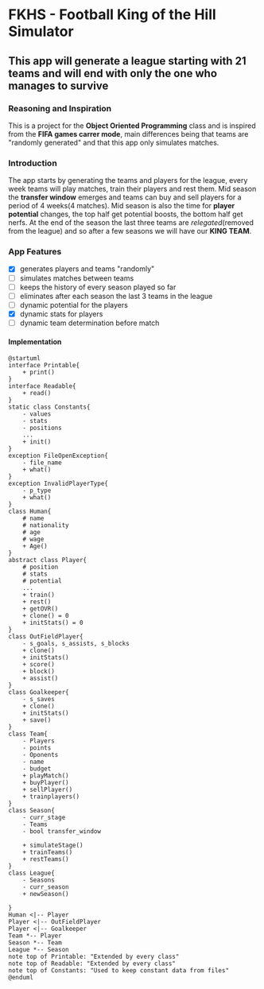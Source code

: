 # FKHS - Football King of the Hill Simulator

## This app will generate a league starting with 21 teams and will end with only the one who manages to survive

### Reasoning and Inspiration

This is a project for the **Object Oriented Programming** class and is inspired from the **FIFA games carrer mode**, main differences being that teams are "randomly generated" and that this app only simulates matches.

### Introduction

The app starts by generating the teams and players for the league, every week teams will play matches, train their players and rest them.
Mid season the **transfer window** emerges and teams can buy and sell players for a period of 4 weeks(4 matches). Mid season is also the time for **player potential** changes, the top half get potential boosts, the bottom half get nerfs. At the end of the season the last three teams are *relegated*(removed from the league) and so after a few seasons we will have our **KING TEAM**.

### App Features

- [x] generates players and teams "randomly"
- [ ] simulates matches between teams
- [ ] keeps the history of every season played so far
- [ ] eliminates after each season the last 3 teams in the league
- [ ] dynamic potential for the players
- [x] dynamic stats for players
- [ ] dynamic team determination before match

#### Implementation

```plantuml
@startuml
interface Printable{
    + print()
}
interface Readable{
    + read()
}
static class Constants{
    - values
    - stats
    - positions
    ...
    + init()
}
exception FileOpenException{
    - file_name
    + what()
}
exception InvalidPlayerType{
    - p_type
    + what()
}
class Human{
    # name
    # nationality
    # age
    # wage
    + Age()
}
abstract class Player{
    # position
    # stats
    # potential
    ...
    + train()
    + rest()
    + getOVR()
    + clone() = 0
    + initStats() = 0
}
class OutFieldPlayer{
    - s_goals, s_assists, s_blocks
    + clone()
    + initStats()
    + score()
    + block()
    + assist()
}
class Goalkeeper{
    - s_saves
    + clone()
    + initStats()
    + save()
}
class Team{
    - Players
    - points
    - Oponents
    - name
    - budget
    + playMatch()
    + buyPlayer()
    + sellPlayer()
    + trainplayers()
}
class Season{
    - curr_stage
    - Teams
    - bool transfer_window

    + simulateStage()
    + trainTeams()
    + restTeams()
}
class League{
    - Seasons
    - curr_season
    + newSeason()

}
Human <|-- Player
Player <|-- OutFieldPlayer
Player <|-- Goalkeeper
Team *-- Player
Season *-- Team
League *-- Season
note top of Printable: "Extended by every class"
note top of Readable: "Extended by every class"
note top of Constants: "Used to keep constant data from files"
@enduml
```
